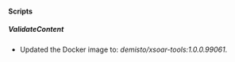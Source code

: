 
#### Scripts

##### ValidateContent

- Updated the Docker image to: *demisto/xsoar-tools:1.0.0.99061*.
